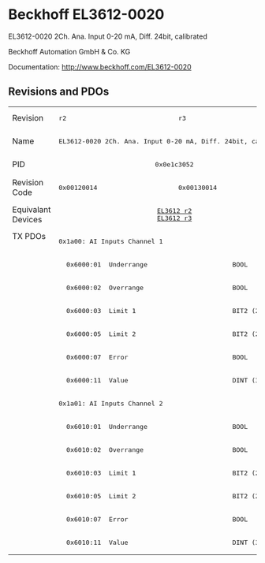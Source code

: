 # Beckhoff EL3612-0020

EL3612-0020 2Ch. Ana. Input 0-20 mA, Diff. 24bit, calibrated

Beckhoff Automation GmbH & Co. KG

Documentation: <a href="http://www.beckhoff.com/EL3612-0020">http://www.beckhoff.com/EL3612-0020</a>

## Revisions and PDOs
<table>
<tr >
<td class="first">Revision</td>
<td ><pre>r2</pre></td>
<td ><pre>r3</pre></td>
</tr>
<tr >
<td class="first">Name</td>
<td  colspan=2 align="center"><pre>EL3612-0020 2Ch. Ana. Input 0-20 mA, Diff. 24bit, calibrated</pre></td>
</tr>
<tr >
<td class="first">PID</td>
<td  colspan=2 align="center"><pre>0x0e1c3052</pre></td>
</tr>
<tr >
<td class="first">Revision Code</td>
<td ><pre>0x00120014</pre></td>
<td ><pre>0x00130014</pre></td>
</tr>
<tr >
<td class="first">Equivalant Devices</td>
<td  colspan=2 align="center"><pre><a href="EL3612">EL3612 r2</a><br/><a href="EL3612">EL3612 r3</a></pre></td>
</tr>
<tr class="txpdo pdosection">
<td class="first" rowspan=14 valign=top>TX PDOs</td>
<td colspan=2 align="left"><pre>0x1a00: AI Inputs Channel 1</pre></td>
<td></td>
</tr>
<tr class="txpdo">
<td  colspan=2 align="left"><pre>  0x6000:01  Underrange                      BOOL</pre></td>
</tr>
<tr class="txpdo">
<td  colspan=2 align="left"><pre>  0x6000:02  Overrange                       BOOL</pre></td>
</tr>
<tr class="txpdo">
<td  colspan=2 align="left"><pre>  0x6000:03  Limit 1                         BIT2 (2 bits)</pre></td>
</tr>
<tr class="txpdo">
<td  colspan=2 align="left"><pre>  0x6000:05  Limit 2                         BIT2 (2 bits)</pre></td>
</tr>
<tr class="txpdo">
<td  colspan=2 align="left"><pre>  0x6000:07  Error                           BOOL</pre></td>
</tr>
<tr class="txpdo">
<td  colspan=2 align="left"><pre>  0x6000:11  Value                           DINT (32 bits)</pre></td>
</tr>
<tr class="txpdo pdosection">
<td  colspan=2 align="left"><pre>0x1a01: AI Inputs Channel 2</pre></td>
</tr>
<tr class="txpdo">
<td  colspan=2 align="left"><pre>  0x6010:01  Underrange                      BOOL</pre></td>
</tr>
<tr class="txpdo">
<td  colspan=2 align="left"><pre>  0x6010:02  Overrange                       BOOL</pre></td>
</tr>
<tr class="txpdo">
<td  colspan=2 align="left"><pre>  0x6010:03  Limit 1                         BIT2 (2 bits)</pre></td>
</tr>
<tr class="txpdo">
<td  colspan=2 align="left"><pre>  0x6010:05  Limit 2                         BIT2 (2 bits)</pre></td>
</tr>
<tr class="txpdo">
<td  colspan=2 align="left"><pre>  0x6010:07  Error                           BOOL</pre></td>
</tr>
<tr class="txpdo">
<td  colspan=2 align="left"><pre>  0x6010:11  Value                           DINT (32 bits)</pre></td>
</tr>
</table>
